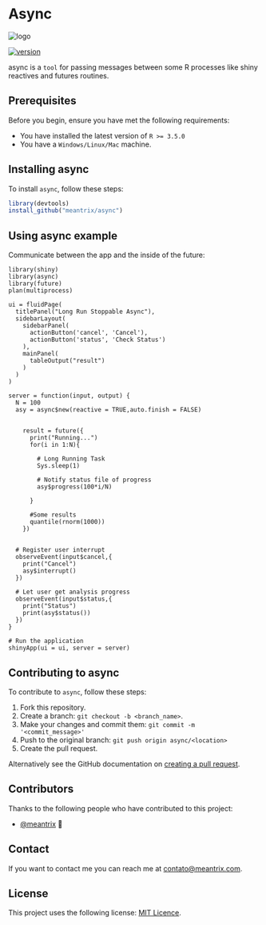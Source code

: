 # Async

![logo](https://github.com/meantrix/graphicalresources/blob/master/logo-meantrix/header_transparente_colorido.png)

<!--- These are examples. See https://shields.io for others or to customize this set of shields. You might want to include dependencies, project status and licence info here --->
[![version](https://img.shields.io/badge/version-0.0.1-green.svg)](https://semver.org)


async is a `tool` for passing messages between some R processes like shiny reactives and futures routines.



## Prerequisites

Before you begin, ensure you have met the following requirements:
* You have installed the latest version of `R >= 3.5.0`
* You have a `Windows/Linux/Mac` machine.

## Installing async

To install `async`, follow these steps:


``` r
library(devtools)
install_github("meantrix/async")
```

## Using async example

Communicate between the app and the inside of the future:

```
library(shiny)
library(async)
library(future)
plan(multiprocess)

ui = fluidPage(
  titlePanel("Long Run Stoppable Async"),
  sidebarLayout(
    sidebarPanel(
      actionButton('cancel', 'Cancel'),
      actionButton('status', 'Check Status')
    ),
    mainPanel(
      tableOutput("result")
    )
  )
)

server = function(input, output) {
  N = 100
  asy = async$new(reactive = TRUE,auto.finish = FALSE)


    result = future({
      print("Running...")
      for(i in 1:N){

        # Long Running Task
        Sys.sleep(1)

        # Notify status file of progress
        asy$progress(100*i/N)

      }

      #Some results
      quantile(rnorm(1000))
    })


  # Register user interrupt
  observeEvent(input$cancel,{
    print("Cancel")
    asy$interrupt()
  })

  # Let user get analysis progress
  observeEvent(input$status,{
    print("Status")
    print(asy$status())
  })
}

# Run the application
shinyApp(ui = ui, server = server)
```


## Contributing to async

To contribute to `async`, follow these steps:

1. Fork this repository.
2. Create a branch: `git checkout -b <branch_name>`.
3. Make your changes and commit them: `git commit -m '<commit_message>'`
4. Push to the original branch: `git push origin async/<location>`
5. Create the pull request.

Alternatively see the GitHub documentation on [creating a pull request](https://help.github.com/en/github/collaborating-with-issues-and-pull-requests/creating-a-pull-request).

## Contributors

Thanks to the following people who have contributed to this project:

* [@meantrix](https://github.com/meantrix) 📖

## Contact

If you want to contact me you can reach me at <contato@meantrix.com>.

## License

This project uses the following license: [MIT Licence](<https://github.com/meantrix/async/blob/master/LICENSE>).




